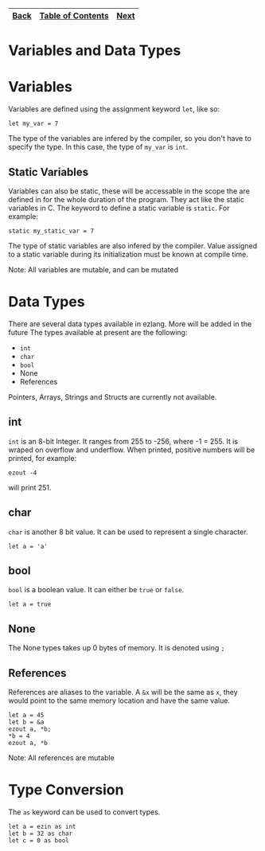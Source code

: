 [Back](00basics.md) | [Table of Contents](tableofcontents.md) | [Next](02controlflow.md)
---                  | ---                                     | ---

# Variables and Data Types

# Variables

Variables are defined using the assignment keyword `let`, like so:
```
let my_var = 7
```
The type of the variables are infered by the compiler, so you don't have to specify the type. In this case, the type of `my_var` is `int`.

## Static Variables
Variables can also be static, these will be accessable in the scope the are defined in for the whole duration of the program. They act like the static variables in C.
The keyword to define a static variable is `static`. For example:
```
static my_static_var = 7
```
The type of static variables are also infered by the compiler. Value assigned to a static variable during its initialization must be known at compile time.


Note: All variables are mutable, and can be mutated

# Data Types
There are several data types available in ezlang. More will be added in the future
The types available at present are the following:
* `int`
* `char`
* `bool`
* None
* References

Pointers, Arrays, Strings and Structs are currently not available.

## int
`int` is an 8-bit Integer. It ranges from 255 to -256, where -1 = 255. It is wraped on overflow and underflow. When printed, positive numbers will be printed, for example:
```
ezout -4
```
will print 251.

## char
`char` is another 8 bit value. It can be used to represent a single character.
```
let a = 'a'
```

## bool
`bool` is a boolean value. It can either be `true` or `false`.
```
let a = true
```

## None
The None types takes up 0 bytes of memory. It is denoted using `;`

## References
References are aliases to the variable. A `&x` will be the same as `x`, they would point to the same memory location and have the same value.

```
let a = 45
let b = &a
ezout a, *b;
*b = 4
ezout a, *b
```

Note: All references are mutable

# Type Conversion
The `as` keyword can be used to convert types.
```
let a = ezin as int
let b = 32 as char
let c = 0 as bool
```
